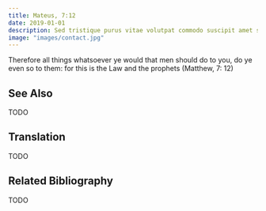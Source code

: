 ```yaml
---
title: Mateus, 7:12
date: 2019-01-01
description: Sed tristique purus vitae volutpat commodo suscipit amet sed nibh.  
image: "images/contact.jpg"
---
```


Therefore all things whatsoever ye would that men should do to you, do ye even so to them: for this is the Law and the prophets (Matthew, 7: 12)

## See Also
TODO

## Translation
TODO

## Related Bibliography
TODO
